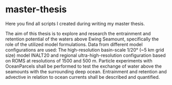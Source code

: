 # master-thesis
Here you find all scripts I created during writing my master thesis.

The aim of this thesis is to explore and research the entrainment and retention potential of the waters above Ewing Seamount,
specifically the role of the utilized model formulations. Data from different model configurations are used: The high-resolution
basin-scale 1/20° (~5 km grid size) model INALT20 and regional ultra-high-resolution configuration based on ROMS at resolutions
of 1500 and 500 m. Particle experiments with OceanParcels shall be performed to test the exchange of water above the seamounts
with the surrounding deep ocean. Entrainment and retention and advective in relation to ocean currents shall be described and quantified.
